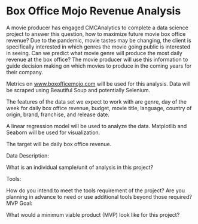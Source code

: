 # Box Office Mojo Revenue Analysis

A movie producer has engaged CMCAnalytics to complete a data science project to answer this question, how to maximize future movie box office revenue?  Due to the pandemic, movie tastes may be changing, the client is specifically interested in which genres the movie going public is interested in seeing. Can we predict what movie genre will produce the most daily revenue at the box office?  The movie producer will use this information to guide decision making on which movies to produce in the coming years for their company. 

Metrics on www.boxofficemojo.com will be used for this analysis.  Data will be scraped using Beautiful Soup and potentially Selenium.  

The features of the data set we expect to work with are genre, day of the week for daily box office revenue, budget, movie title, language, country of origin, brand, franchise, and release date. 

A linear regression model will be used to analyze the data.  Matplotlib and Seaborn will be used for visualization.

The target will be daily box office revenue.


Data Description:

What is an individual sample/unit of analysis in this project?

Tools:

How do you intend to meet the tools requirement of the project?
Are you planning in advance to need or use additional tools beyond those required?
MVP Goal:

What would a minimum viable product (MVP) look like for this project?
